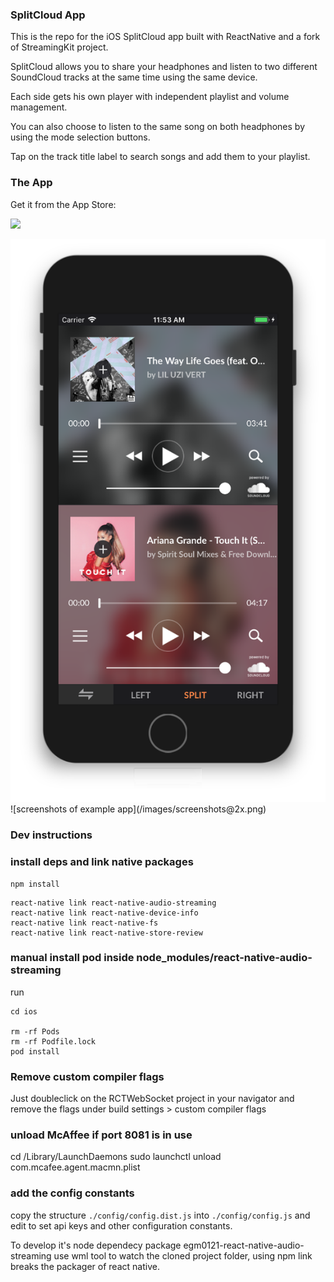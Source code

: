 ### SplitCloud App

This is the repo for the iOS SplitCloud app built with ReactNative and a fork of StreamingKit project.

SplitCloud allows you to share your headphones and listen to two different SoundCloud tracks at the same time using the same device.

Each side gets his own player with independent playlist and volume management.

You can also choose to listen to the same song on both headphones by using the mode selection buttons.

Tap on the track title label to search songs and add them to your playlist.


### The App


Get it from the App Store:

<a href="http://bit.ly/splitcloud" target="_blank"><img src="https://linkmaker.itunes.apple.com/assets/shared/badges/en-us/appstore-lrg-25178aeef6eb6b83b96f5f2d004eda3bffbb37122de64afbaef7107b384a4132.svg"></a>


<img src="./screenshots/1.png">
![screenshots of example app](/images/screenshots@2x.png)

### Dev instructions

### install deps and link native packages

```
npm install
```
```
react-native link react-native-audio-streaming
react-native link react-native-device-info
react-native link react-native-fs
react-native link react-native-store-review
```
### manual install pod inside node_modules/react-native-audio-streaming
run 
```
cd ios

rm -rf Pods
rm -rf Podfile.lock
pod install
```
### Remove custom compiler flags

Just doubleclick on the RCTWebSocket project in your navigator and remove the flags under build settings > custom compiler flags


### unload McAffee if port 8081 is in use

cd /Library/LaunchDaemons
sudo launchctl unload com.mcafee.agent.macmn.plist

### add the config constants

copy the structure `./config/config.dist.js` into `./config/config.js` and edit to set api keys and other configuration constants. 

To develop it's node dependecy package egm0121-react-native-audio-streaming use wml tool to watch the cloned project folder, using npm link breaks the packager of react native.

